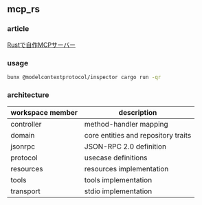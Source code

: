 ## mcp_rs
### article
[Rustで自作MCPサーバー](https://zenn.dev/articles/0b21b2b6757951)

### usage
```sh
bunx @modelcontextprotocol/inspector cargo run -qr
```

### architecture
| workspace member | description |
| - | - |
| controller | method-handler mapping |
| domain | core entities and repository traits |
| jsonrpc | JSON-RPC 2.0 definition |
| protocol | usecase definitions |
| resources | resources implementation |
| tools | tools implementation |
| transport | stdio implementation |
